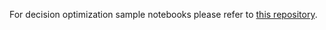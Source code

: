 For decision optimization sample notebooks please refer to [this repository](https://github.com/IBMDecisionOptimization/DO-Samples/tree/watson_studio_cloud/jupyter).
